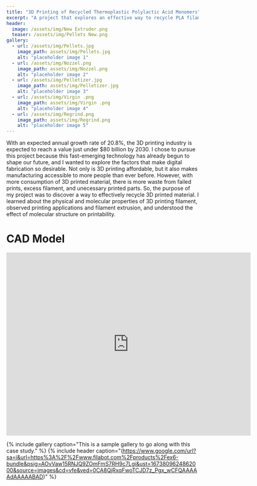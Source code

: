 ```yaml
---
title: "3D Printing of Recycled Thermoplastic Polylactic Acid Monomers"
excerpt: "A project that explores an effective way to recycle PLA filament."
header:
  image: /assets/img/New Extruder.png
  teaser: /assets/img/Pellets New.png
gallery:
  - url: /assets/img/Pellets.jpg
    image_path: assets/img/Pellets.jpg
    alt: "placeholder image 1"
  - url: /assets/img/Nozzel.png
    image_path: assets/img/Nozzel.png
    alt: "placeholder image 2"
  - url: /assets/img/Pelletizer.jpg
    image_path: assets/img/Pelletizer.jpg
    alt: "placeholder image 3"   
  - url: /assets/img/Virgin .png
    image_path: assets/img/Virgin .png
    alt: "placeholder image 4"
  - url: /assets/img/Regrind.png
    image_path: assets/img/Regrind.png
    alt: "placeholder image 5"    
---
```


With an expected annual growth rate of 20.8%, the 3D printing industry is expected to reach a value just under $80 billion by 2030. I chose to pursue this project because this fast-emerging technology has already begun to shape our future, and I wanted to explore the factors that make digital fabrication so desirable. Not only is 3D printing affordable, but it also makes manufacturing accessible to more people than ever before. However, with more consumption of 3D printed material, there is more waste from failed prints, excess filament, and unecessary printed parts. So, the purpose of my project was to discover a way to effectively recycle 3D printed material. I learned about the physical and molecular properties of 3D printing filament, observed printing applications and filament extrusion, and understood the effect of molecular structure on printability.

# CAD Model
<iframe src="https://vanderbilt643.autodesk360.com/shares/public/SH35dfcQT936092f0e43783cdaa568f87aa1?mode=embed" width="640" height="480" allowfullscreen="true" webkitallowfullscreen="true" mozallowfullscreen="true"  frameborder="0"></iframe>

{% include gallery caption="This is a sample gallery to go along with this case study." %}
{% include header caption="(https://www.google.com/url?sa=i&url=https%3A%2F%2Fwww.filabot.com%2Fproducts%2Fex6-bundle&psig=AOvVaw15RNJQ9ZOmFmS7RH9c7Lgi&ust=1673809624862000&source=images&cd=vfe&ved=0CA8QjRxqFwoTCJD7z_Pgx_wCFQAAAAAdAAAAABAD)" %}

